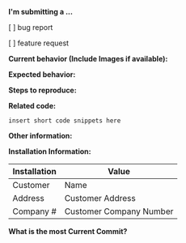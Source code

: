 
<!-- ISSUES MISSING IMPORTANT INFORMATION MAY BE CLOSED WITHOUT INVESTIGATION. -->




**I'm submitting a ...** 
<!--  (check one with "x") -->
[ ] bug report

[ ] feature request

**Current behavior (Include Images if available):**
<!-- Describe how the bug manifests. -->

**Expected behavior:**
<!-- Describe what the behavior would be without the bug. -->

**Steps to reproduce:**
<!--  Please explain the steps required to duplicate the issue, especially if you are able to provide a sample application. -->

**Related code:**

```
insert short code snippets here
```

**Other information:**
<!-- List any other information that is relevant to your issue. Stack traces, related issues, suggestions on how to fix, Stack Overflow links, forum links, etc. -->

**Installation Information:**

| Installation  | Value |
|---|---|
| Customer   | Name  |
| Address    | Customer Address  |
| Company #  | Customer Company Number |


**What is the most Current Commit?**


